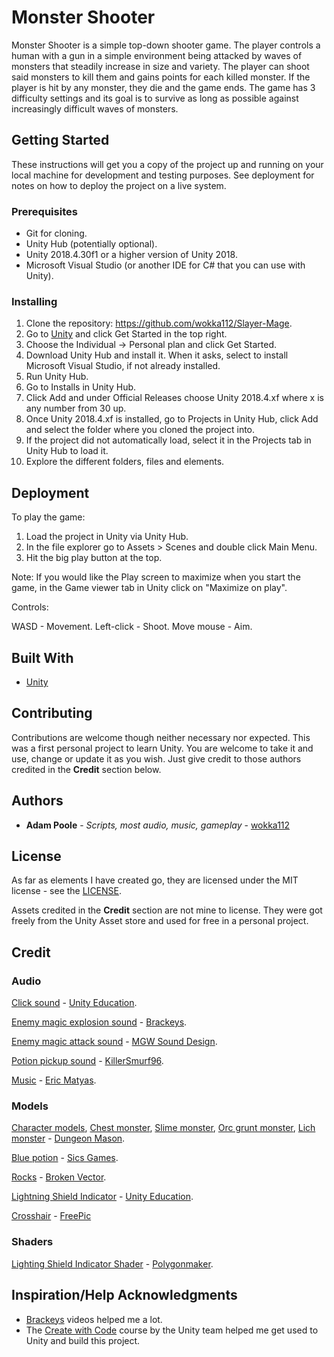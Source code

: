 # Monster Shooter

Monster Shooter is a simple top-down shooter game. The player controls a human with a gun in a simple environment being attacked by waves of monsters that steadily 
increase in size and variety. The player can shoot said monsters to kill them and gains points for each killed monster. If the player is hit by any monster, they die 
and the game ends. The game has 3 difficulty settings and its goal is to survive as long as possible against increasingly difficult waves of monsters.

## Getting Started

These instructions will get you a copy of the project up and running on your local machine for development and testing purposes. See deployment for notes on how to deploy the project on a live system.

### Prerequisites

- Git for cloning.
- Unity Hub (potentially optional).
- Unity 2018.4.30f1 or a higher version of Unity 2018.
- Microsoft Visual Studio (or another IDE for C# that you can use with Unity).

### Installing

1. Clone the repository: https://github.com/wokka112/Slayer-Mage.
2. Go to [Unity](https://unity.com/) and click Get Started in the top right.
3. Choose the Individual -> Personal plan and click Get Started.
4. Download Unity Hub and install it. When it asks, select to install Microsoft Visual Studio, if not already installed.
5. Run Unity Hub.
6. Go to Installs in Unity Hub.
7. Click Add and under Official Releases choose Unity 2018.4.xf where x is any number from 30 up.
8. Once Unity 2018.4.xf is installed, go to Projects in Unity Hub, click Add and select the folder where you cloned the project into.
9. If the project did not automatically load, select it in the Projects tab in Unity Hub to load it.
10. Explore the different folders, files and elements. 

## Deployment

To play the game:

1. Load the project in Unity via Unity Hub.
2. In the file explorer go to Assets > Scenes and double click Main Menu.
3. Hit the big play button at the top.

Note: If you would like the Play screen to maximize when you start the game, in the Game viewer tab in Unity click on "Maximize on play".

Controls:

WASD - Movement.
Left-click - Shoot.
Move mouse - Aim.

## Built With

* [Unity](https://unity.com/)

## Contributing

Contributions are welcome though neither necessary nor expected. This was a first personal project to learn Unity. You are welcome to take it and use, change or
update it as you wish. Just give credit to those authors credited in the **Credit** section below.

## Authors

* **Adam Poole** - *Scripts, most audio, music, gameplay* - [wokka112](https://github.com/wokka112)

## License

As far as elements I have created go, they are licensed under the MIT license - see the [LICENSE](license.md).

Assets credited in the **Credit** section are not mine to license. They were got freely from the Unity Asset store and used for free in a personal project.

## Credit

### Audio

[Click sound](https://assetstore.unity.com/packages/templates/tutorials/create-with-code-complete-course-library-146048) - [Unity Education](https://assetstore.unity.com/packages/templates/tutorials/create-with-code-complete-course-library-146048).

[Enemy magic explosion sound](https://assetstore.unity.com/packages/2d/free-2d-mega-pack-177430) - [Brackeys](https://assetstore.unity.com/publishers/3947).

[Enemy magic attack sound](https://assetstore.unity.com/packages/audio/sound-fx/dark-magic-90658) - [MGW Sound Design](https://assetstore.unity.com/publishers/27115).

[Potion pickup sound](https://freesound.org/people/Killersmurf96/sounds/423127/) - [KillerSmurf96](https://freesound.org/people/Killersmurf96/).

[Music](https://soundimage.org/) - [Eric Matyas](https://soundimage.org/).

### Models

[Character models](https://assetstore.unity.com/packages/3d/characters/humanoids/battle-royale-duo-polyart-pbr-185080), [Chest monster](https://assetstore.unity.com/packages/3d/characters/creatures/rpg-monster-partners-pbr-polyart-168251), [Slime monster](https://assetstore.unity.com/packages/3d/characters/creatures/rpg-monster-duo-pbr-polyart-157762), [Orc grunt monster](https://assetstore.unity.com/packages/3d/characters/humanoids/fantasy/mini-legion-grunt-pbr-hp-polyart-98187), [Lich monster](https://assetstore.unity.com/packages/3d/characters/humanoids/fantasy/mini-legion-lich-pbr-hp-polyart-91497) - [Dungeon Mason](https://assetstore.unity.com/publishers/23554).

[Blue potion](https://assetstore.unity.com/packages/3d/props/weapons/low-poly-weapons-71680) - [Sics Games](https://assetstore.unity.com/publishers/18116).

[Rocks](https://assetstore.unity.com/packages/3d/environments/low-poly-rock-pack-57874) - [Broken Vector](https://assetstore.unity.com/publishers/12124).

[Lightning Shield Indicator](https://assetstore.unity.com/packages/templates/tutorials/create-with-code-complete-course-library-146048) - [Unity Education](https://assetstore.unity.com/packages/templates/tutorials/create-with-code-complete-course-library-146048).

[Crosshair](https://www.flaticon.com/free-icon/fighting-weapon-target_20180?related_id=20180&origin=pack) - [FreePic](https://www.flaticon.com/authors/freepik)

### Shaders

[Lighting Shield Indicator Shader](https://assetstore.unity.com/packages/vfx/shaders/polygonmaker-shaders-37009) - [Polygonmaker](https://assetstore.unity.com/packages/vfx/shaders/polygonmaker-shaders-37009).

## Inspiration/Help Acknowledgments

* [Brackeys](https://www.youtube.com/user/Brackeys) videos helped me a lot.
* The [Create with Code](https://learn.unity.com/course/create-with-code) course by the Unity team helped me get used to Unity and build this project.
